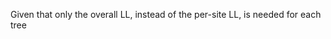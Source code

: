 <!--
SPDX-FileCopyrightText: 2021 Tzu-Hao Kuo

SPDX-License-Identifier: GPL-3.0-or-later
-->

Given that only the overall LL, instead of the per-site LL, is needed for each tree
